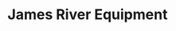 ---
title: "James River Equipment"
url: /pfafftown/james-river-equipment/
shop: garden machinery
---